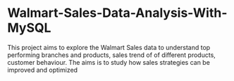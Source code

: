 # Walmart-Sales-Data-Analysis-With-MySQL
This project aims to explore the Walmart Sales data to understand top performing branches and products, sales trend of of different products, customer behaviour. The aims is to study how sales strategies can be improved and optimized

